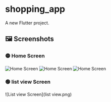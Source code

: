 # shopping_app

A new Flutter project.

## 🖼️ Screenshots

### 🟡 Home Screen
![Home Screen](home.png)
![Home Screen](home2.png)
![Home Screen](home3.png)

### 🟢 list view Screen
![List view Screen](list view.png)
